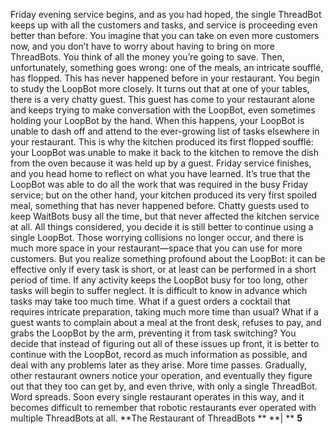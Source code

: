 Friday evening service begins, and as you had hoped, the single ThreadBot keeps up with all the customers and tasks, and service is proceeding even better than before. You imagine that you can take on even more customers now, and you don’t have to worry about having to bring on more ThreadBots. You think of all the money you’re going to save. Then, unfortunately, something goes wrong: one of the meals, an intricate soufflé, has flopped. This has never happened before in your restaurant. You begin to study the LoopBot more closely. It turns out that at one of your tables, there is a very chatty guest. This guest has come to your restaurant alone and keeps trying to make conversation with the LoopBot, even sometimes holding your LoopBot by the hand. When this happens, your LoopBot is unable to dash off and attend to the ever-growing list of tasks elsewhere in your restaurant. This is why the kitchen produced its first flopped soufflé: your LoopBot was unable to make it back to the kitchen to remove the dish from the oven because it was held up by a guest. Friday service finishes, and you head home to reflect on what you have learned. It’s true that the LoopBot was able to do all the work that was required in the busy Friday service; but on the other hand, your kitchen produced its very first spoiled meal, something that has never happened before. Chatty guests used to keep WaitBots busy all the time, but that never affected the kitchen service at all. All things considered, you decide it is still better to continue using a single LoopBot. Those worrying collisions no longer occur, and there is much more space in your restaurant—space that you can use for more customers. But you realize something profound about the LoopBot: it can be effective only if every task is short, or at least can be performed in a short period of time. If any activity keeps the LoopBot busy for too long, other tasks will begin to suffer neglect. It is difficult to know in advance which tasks may take too much time. What if a guest orders a cocktail that requires intricate preparation, taking much more time than usual? What if a guest wants to complain about a meal at the front desk, refuses to pay, and grabs the LoopBot by the arm, preventing it from task switching? You decide that instead of figuring out all of these issues up front, it is better to continue with the LoopBot, record as much information as possible, and deal with any problems later as they arise. More time passes. Gradually, other restaurant owners notice your operation, and eventually they figure out that they too can get by, and even thrive, with only a single ThreadBot. Word spreads. Soon every single restaurant operates in this way, and it becomes difficult to remember that robotic restaurants ever operated with multiple ThreadBots at all. **The Restaurant of ThreadBots ** **| ** **5**